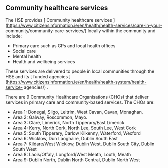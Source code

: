 ##  Community healthcare services

The HSE provides [ Community healthcare services
](https://www.citizensinformation.ie/en/health/health-services/care-in-your-
community/community-care-services/) locally within the community and include:

  * Primary care such as GPs and local health offices 
  * Social care 
  * Mental health 
  * Health and wellbeing services 

These services are delivered to people in local communities through the HSE
and its [ funded agencies
](https://www.citizensinformation.ie/en/health/health-system/health-service-
agencies/) .

There are 9 Community Healthcare Organisations (CHOs) that deliver services in
primary care and community-based services. The CHOs are:

  * Area 1: Donegal, Sligo, Leitrim, West Cavan, Cavan, Monaghan. 
  * Area 2: Galway, Roscommon, Mayo. 
  * Area 3: Clare, Limerick, North Tipperary/East Limerick 
  * Area 4: Kerry, North Cork, North Lee, South Lee, West Cork 
  * Area 5: South Tipperary, Carlow Kilkenny, Waterford, Wexford 
  * Area 6: Wicklow, Dun Laoghaire, Dublin South East 
  * Area 7: Kildare/West Wicklow, Dublin West, Dublin South City, Dublin South West 
  * Area 8: Laois/Offaly, Longford/West Meath, Louth, Meath 
  * Area 9: Dublin North, Dublin North Central, Dublin North West 
